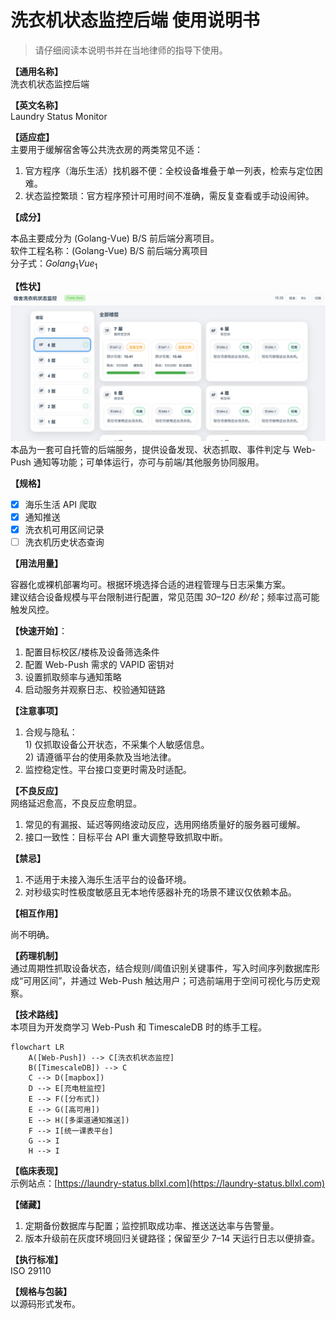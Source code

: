 # 洗衣机状态监控后端 使用说明书

> 请仔细阅读本说明书并在当地律师的指导下使用。

**【通用名称】**  
洗衣机状态监控后端

**【英文名称】**  
Laundry Status Monitor

**【适应症】**  
主要用于缓解宿舍等公共洗衣房的两类常见不适：

1. 官方程序（海乐生活）找机器不便：全校设备堆叠于单一列表，检索与定位困难。
2. 状态监控繁琐：官方程序预计可用时间不准确，需反复查看或手动设闹钟。

**【成分】**  

本品主要成分为 (Golang-Vue) B/S 前后端分离项目。  
软件工程名称：(Golang-Vue) B/S 前后端分离项目  
分子式：$Golang_1Vue_1$  

**【性状】**  
![](./docs/readme/preview.png)
本品为一套可自托管的后端服务，提供设备发现、状态抓取、事件判定与 Web-Push 通知等功能；可单体运行，亦可与前端/其他服务协同服用。

**【规格】**

- [x] 海乐生活 API 爬取
- [x] 通知推送
- [x] 洗衣机可用区间记录
- [ ] 洗衣机历史状态查询

**【用法用量】**

容器化或裸机部署均可。根据环境选择合适的进程管理与日志采集方案。  
建议结合设备规模与平台限制进行配置，常见范围 *30–120 秒/轮*；频率过高可能触发风控。  

**【快速开始】**：

  1. 配置目标校区/楼栋及设备筛选条件
  2. 配置 Web-Push 需求的 VAPID 密钥对
  3. 设置抓取频率与通知策略
  4. 启动服务并观察日志、校验通知链路

**【注意事项】**

1. 合规与隐私：  
   1\) 仅抓取设备公开状态，不采集个人敏感信息。  
   2\) 请遵循平台的使用条款及当地法律。
2. 监控稳定性。平台接口变更时需及时适配。

**【不良反应】**  
网络延迟愈高，不良反应愈明显。
1. 常见的有漏报、延迟等网络波动反应，选用网络质量好的服务器可缓解。
2. 接口一致性：目标平台 API 重大调整导致抓取中断。

**【禁忌】**

1. 不适用于未接入海乐生活平台的设备环境。
2. 对秒级实时性极度敏感且无本地传感器补充的场景不建议仅依赖本品。

**【相互作用】**

尚不明确。

**【药理机制】**  
通过周期性抓取设备状态，结合规则/阈值识别关键事件，写入时间序列数据库形成“可用区间”，并通过 Web-Push 触达用户；可选前端用于空间可视化与历史观察。  

**【技术路线】**  
本项目为开发商学习 Web-Push 和 TimescaleDB 时的练手工程。  
```mermaid
flowchart LR
    A([Web-Push]) --> C[洗衣机状态监控]
    B([TimescaleDB]) --> C
    C --> D([mapbox])
    D --> E[充电桩监控]
    E --> F([分布式])
    E --> G([高可用])
    E --> H([多渠道通知推送])
    F --> I[统一课表平台]
    G --> I
    H --> I
```

**【临床表现】**  
示例站点：[https://laundry-status.bllxl.com](https://laundry-status.bllxl.com)

**【储藏】**  

1. 定期备份数据库与配置；监控抓取成功率、推送送达率与告警量。
2. 版本升级前在灰度环境回归关键路径；保留至少 7–14 天运行日志以便排查。

**【执行标准】**  
ISO 29110

**【规格与包装】**  
以源码形式发布。
